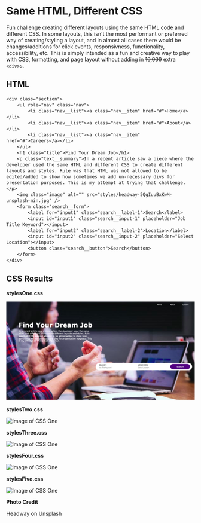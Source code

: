 # Same HTML, Different CSS
Fun challenge creating different layouts using the same HTML code and different CSS. In some layouts, this isn't the most performant or preferred way of creating/styling a layout, and in almost all cases there would be changes/additions for click events, responsivness, functionality, accessibility, etc. This is simply intended as a fun and creative way to play with CSS, formatting, and page layout without adding in ~~10,000~~ extra ```<div>```s.

## HTML
```
<div class="section">
    <ul role="nav" class="nav">
        <li class="nav__list"><a class="nav__item" href="#">Home</a></li>
        <li class="nav__list"><a class="nav__item" href="#">About</a></li>
        <li class="nav__list"><a class="nav__item" href="#">Careers</a></li>
    </ul>
    <h1 class="title">Find Your Dream Job</h1>
    <p class="text__summary">In a recent article saw a piece where the developer used the same HTML and different CSS to create different layouts and styles. Rule was that HTML was not allowed to be edited/added to show how sometimes we add un-necessary divs for presentation purposes. This is my attempt at trying that challenge.</p>
    <img class="image" alt="" src="styles/headway-5QgIuuBxKwM-unsplash-min.jpg" />
    <form class="search__form">
        <label for="input1" class="search__label-1">Search</label>
        <input id="input1" class="search__input-1" placeholder="Job Title Keyword"></input>
        <label for="input2" class="search__label-2">Location</label>
        <input id="input2" class="search__input-2" placeholder="Select Location"></input>
        <button class="search__button">Search</button>
    </form>
</div>
```
## CSS Results

**stylesOne.css**

![Image of CSS One](completedScreenshots/CSS1.png)

**stylesTwo.css**

![Image of CSS One](https://octodex.github.com/images/yaktocat.png)

**stylesThree.css**

![Image of CSS One](https://octodex.github.com/images/yaktocat.png)

**stylesFour.css**

![Image of CSS One](https://octodex.github.com/images/yaktocat.png)

**stylesFive.css**

![Image of CSS One](https://octodex.github.com/images/yaktocat.png)

**Photo Credit**

Headway on Unsplash
